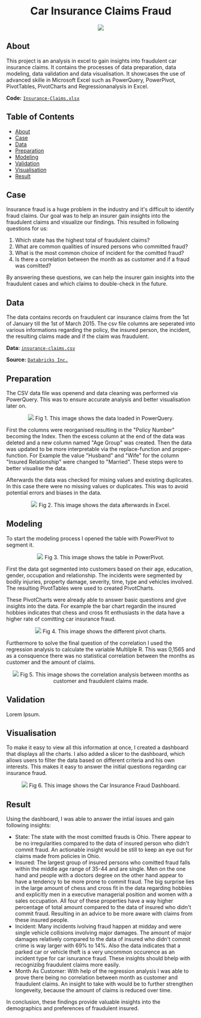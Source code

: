 <h1 align="center">Car Insurance Claims Fraud</h1>

<p align="center">
  <img src="https://upload.wikimedia.org/wikipedia/commons/thumb/8/8d/Microsoft_Excel_Logo_%282013-2019%29.svg/192px-Microsoft_Excel_Logo_%282013-2019%29.svg.png"/>
</p>

## About

This project is an analysis in excel to gain insights into fraudulent car insurance claims. It contains the processes of data preparation, data modeling, data validation and data visualisation. It showcases the use of advanced skille in Microsoft Excel such as PowerQuery, PowerPivot, PivotTables, PivotCharts and Regressionanalysis in Excel.

**Code:** [`Insurance-Claims.xlsx`](https://github.com/blackcrowX/Data-Analysis-Portfolio/blob/main/Project-I/Insurance-Claims.xlsx)

## Table of Contents
- [About](https://github.com/blackcrowX/Data-Analysis-Portfolio/blob/main/Project-I/readme.md#about)
- [Case](https://github.com/blackcrowX/Data-Analysis-Portfolio/blob/main/Project-I/readme.md#case)
- [Data](https://github.com/blackcrowX/Data-Analysis-Portfolio/blob/main/Project-I/readme.md#data)
- [Preparation](https://github.com/blackcrowX/Data-Analysis-Portfolio/blob/main/Project-I/readme.md#preparation)
- [Modeling](https://github.com/blackcrowX/Data-Analysis-Portfolio/blob/main/Project-I/readme.md#modeling)
- [Validation](https://github.com/blackcrowX/Data-Analysis-Portfolio/blob/main/Project-I/readme.md#validation)
- [Visualisation](https://github.com/blackcrowX/Data-Analysis-Portfolio/blob/main/Project-I/readme.md#visualisation)
- [Result](https://github.com/blackcrowX/Data-Analysis-Portfolio/blob/main/Project-I/readme.md#result)

## Case

Insurance fraud is a huge problem in the industry and it's difficult to identify fraud claims. Our goal was to help an insurer gain insights into the fraudulent claims and visualize our findings. This resulted in following questions for us:

1. Which state has the highest total of fraudulent claims?
2. What are common qualities of insured persons who committed fraud?
3. What is the most common choice of incident for the comitted fraud?
4. Is there a correlation between the month as as customer and if a fraud was comitted?

By answering these questions, we can help the insurer gain insights into the fraudulent cases and which claims to double-check in the future.

## Data

The data contains records on fraudulent car insurance claims from the 1st of January till the 1st of March 2015. The csv file columns are seperated into various informations regarding the policy, the insured person, the incident, the resulting claims made and if the claim was fraudulent.

**Data:** [`insurance-claims.csv`](https://github.com/blackcrowX/Data-Analysis-Portfolio/blob/main/Project-I/insurance-claims.csv)

**Source:** [`Databricks Inc.`](https://databricks-prod-cloudfront.cloud.databricks.com/public/4027ec902e239c93eaaa8714f173bcfc/4954928053318020/1058911316420443/167703932442645/latest.html)

## Preparation

The CSV data file was openend and data cleaning was performed via PowerQuery. This was to ensure accurate analysis and better visualisation later on.

<p align="center">
  <img src="https://i.postimg.cc/t90wXBJ8/Screenshot-3.jpg"/>
  Fig 1. This image shows the data loaded in PowerQuery.
</p>

First the columns were reorganised resulting in the "Policy Number" becoming the Index. Then the excess column at the end of the data was deleted and a new column named "Age Group" was created. Then the data was updated to be more interpretable via the replace-function and proper-function. For Example the value "Husband" and "Wife" for the column "Insured Relationship" were changed to "Married". These steps were to better visualise the data.

Afterwards the data was checked for mising values and existing duplicates. In this case there were no missing values or duplicates. This was to avoid potential errors and biases in the data.

<p align="center">
  <img src="https://i.postimg.cc/QXx9x44g/Screenshot-7.jpg"/>
  Fig 2. This image shows the data afterwards in Excel.
</p>


## Modeling

To start the modeling process I opened the table with PowerPivot to segment it.

<p align="center">
  <img src="https://i.postimg.cc/jK2FyL1x/Screenshot-5.jpg"/>
  Fig 3. This image shows the table in PowerPivot.
</p>

First the data got segmented into customers based on their age, education, gender, occupation and relationship. The incidents were segmented by bodily injuries, property damage, severity, time, type and vehicles involved. The resulting PivotTables were used to created PivotCharts. 

These PivotCharts were already able to answer basic questions and give insights into the data. For example the bar chart regardin the insured hobbies indicates that chess and cross fit enthusiasts in the data have a higher rate of comitting car insurance fraud.

<p align="center">
  <img src="https://i.postimg.cc/VmZTW8Nr/Screenshot-10.jpg"/>
  Fig 4. This image shows the different pivot charts.
</p>

Furthermore to solve the final question of the correlation I used the regression analysis to calculate the variable Multilple R. This was 0,1565 and as a consquence there was no statistical correlation between the months as customer and the amount of claims.

<p align="center">
  <img src="https://i.postimg.cc/wqVdTzvF/Screenshot-9.jpg"/>
  Fig 5. This image shows the correlation analysis between months as customer and fraudulent claims made.
</p>

## Validation

Lorem Ipsum.

## Visualisation

To make it easy to view all this information at once, I created a dashboard that displays all the charts. I also added a slicer to the dashboard, which allows users to filter the data based on different criteria and his own interests. This makes it easy to answer the initial questions regarding car insurance fraud.

<p align="center">
  <img src="https://i.postimg.cc/wqVdTzvF/Screenshot-9.jpg"/>
  Fig 6. This image shows the Car Insurance Fraud Dashboard.
</p>

## Result

Using the dashboard, I was able to answer the intial issues and gain following insights:

- State: The state with the most comitted frauds is Ohio. There appear to be no irregularities compared to the data of insured person who didn't commit fraud. An actionable insight would be still to keep an eye out for claims made from policies in Ohio.
-	Insured: The largest group of insured persons who comitted fraud falls within the middle age range of 35-44 and are single. Men on the one hand and people with a doctors degree on the other hand appear to have a tendency to be more prone to commit fraud. The big surprise lies in the large amount of chess and cross fit in the data regarding hobbies and explicitly men in a executive managerial position and women with a sales occupation. All four of these properties have a way higher percentage of total amount compared to the data of insured who didn't commit fraud. Resulting in an advice to be more aware with claims from these insured people.
-	Incident: Many incidents ivolving fraud happen at midday and were single vehicle collisions involving major damages. The amount of major damages relatively compared to the data of insured who didn't commit crime is way larger with 69% to 14%. Also the data indicates that a parked car or vehicle theft is a very uncommon occurence as an incident type for car isnurance fraud. These insights should bhelp with recognizibg fraudulent claims more easily.
-	Month As Customer: With help of the regression analysis I was able to prove there being no correlation between month as customer and fraudulent claims. An insight to take with would be to further strengthen longeveity, because the amount of claims is reduced over time.


In conclusion, these findings provide valuable insights into the demographics and preferences of fraudulent insured.
